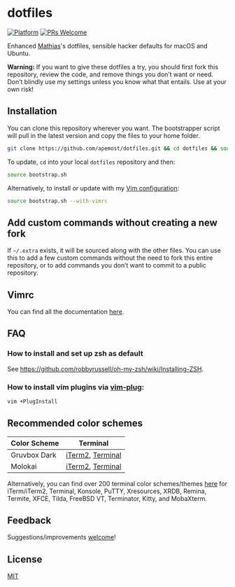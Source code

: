 # dotfiles

[![Platform](https://img.shields.io/badge/platform-linux%20%7C%20macos-brightgreen.svg)](https://github.com/apemost/dotfiles)
[![PRs Welcome](https://img.shields.io/badge/pull%20requests-welcome-brightgreen.svg)](https://github.com/apemost/dotfiles/pulls)

Enhanced [Mathias](https://mathiasbynens.be)'s dotfiles,
sensible hacker defaults for macOS and Ubuntu.

**Warning:**
If you want to give these dotfiles a try, you should first fork this
repository, review the code, and remove things you don’t want or need. Don’t
blindly use my settings unless you know what that entails.
Use at your own risk!

## Installation

You can clone this repository wherever you want. The bootstrapper script will
pull in the latest version and copy the files to your home folder.

```bash
git clone https://github.com/apemost/dotfiles.git && cd dotfiles && source bootstrap.sh
```

To update, `cd` into your local `dotfiles` repository and then:

```bash
source bootstrap.sh
```

Alternatively, to install or update with my [Vim configuration](https://github.com/apemost/vimrc):

```bash
source bootstrap.sh --with-vimrc
```

## Add custom commands without creating a new fork

If `~/.extra` exists, it will be sourced along with the other files. You can
use this to add a few custom commands without the need to fork this entire
repository, or to add commands you don’t want to commit to a public repository.

## Vimrc

You can find all the documentation [here](https://github.com/apemost/vimrc).

## FAQ

### How to install and set up zsh as default

See <https://github.com/robbyrussell/oh-my-zsh/wiki/Installing-ZSH>.

### How to install vim plugins via [vim-plug](https://github.com/junegunn/vim-plug):

```bash
vim +PlugInstall
```

## Recommended color schemes

| Color Scheme | Terminal                                                                                                                                                                                                          |
| ------------ | ----------------------------------------------------------------------------------------------------------------------------------------------------------------------------------------------------------------- |
| Gruvbox Dark | [iTerm2](https://github.com/mbadolato/iTerm2-Color-Schemes/blob/master/schemes/Gruvbox%20Dark.itermcolors), [Terminal](https://github.com/mbadolato/iTerm2-Color-Schemes/blob/master/schemes/Molokai.itermcolors) |
| Molokai      | [iTerm2](https://github.com/mbadolato/iTerm2-Color-Schemes/blob/master/terminal/Gruvbox%20Dark.terminal), [Terminal](https://github.com/mbadolato/iTerm2-Color-Schemes/blob/master/terminal/Molokai.terminal)     |

Alternatively, you can find over 200 terminal color schemes/themes [here](https://github.com/mbadolato/iTerm2-Color-Schemes)
for iTerm/iTerm2, Terminal, Konsole, PuTTY, Xresources, XRDB, Remina, Termite,
XFCE, Tilda, FreeBSD VT, Terminator, Kitty, and MobaXterm.

## Feedback

Suggestions/improvements [welcome](https://github.com/apemost/dotfiles/issues)!

## License

[MIT](LICENSE)
